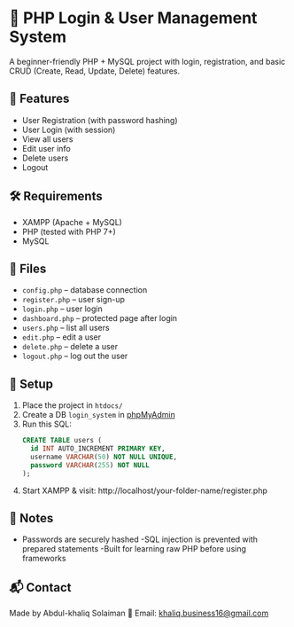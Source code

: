 # 🔐 PHP Login & User Management System

A beginner-friendly PHP + MySQL project with login, registration, and basic CRUD (Create, Read, Update, Delete) features.

## 🚀 Features
- User Registration (with password hashing)
- User Login (with session)
- View all users
- Edit user info
- Delete users
- Logout

## 🛠 Requirements
- XAMPP (Apache + MySQL)
- PHP (tested with PHP 7+)
- MySQL

## 📂 Files
- `config.php` – database connection
- `register.php` – user sign-up
- `login.php` – user login
- `dashboard.php` – protected page after login
- `users.php` – list all users
- `edit.php` – edit a user
- `delete.php` – delete a user
- `logout.php` – log out the user

## 🧪 Setup
1. Place the project in `htdocs/`
2. Create a DB `login_system` in [phpMyAdmin](http://localhost/phpmyadmin)
3. Run this SQL:
   ```sql
   CREATE TABLE users (
     id INT AUTO_INCREMENT PRIMARY KEY,
     username VARCHAR(50) NOT NULL UNIQUE,
     password VARCHAR(255) NOT NULL
   );
4. Start XAMPP & visit: http://localhost/your-folder-name/register.php

## 📌 Notes
- Passwords are securely hashed
-SQL injection is prevented with prepared statements
-Built for learning raw PHP before using frameworks

## 📬 Contact
Made by Abdul-khaliq Solaiman
📧 Email: khaliq.business16@gmail.com

